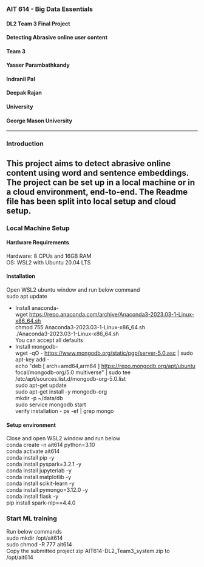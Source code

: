 ### AIT 614 - Big Data Essentials 
#### DL2 Team 3 Final Project
#### Detecting Abrasive online user content
#### 
#### Team 3
#### Yasser Parambathkandy
#### Indranil Pal
#### Deepak Rajan
#### 
#### University
#### George Mason University

---
### Introduction
This project aims to detect abrasive online content using word and sentence embeddings. The project can be set up in a local machine or in a cloud environment, end-to-end.
The Readme file has been split into local setup and cloud setup.
---

### Local Machine Setup
#### Hardware Requirements  
Hardware: 8 CPUs and 16GB RAM  
OS: WSL2 with Ubuntu 20.04 LTS

#### Installation
Open WSL2 ubuntu window and run below command   
sudo apt update  
- Install anaconda-   
wget https://repo.anaconda.com/archive/Anaconda3-2023.03-1-Linux-x86_64.sh  
chmod 755 Anaconda3-2023.03-1-Linux-x86_64.sh  
./Anaconda3-2023.03-1-Linux-x86_64.sh  
You can accept all defaults  
- Install mongodb-  
wget -qO - https://www.mongodb.org/static/pgp/server-5.0.asc | sudo apt-key add -  
echo "deb [ arch=amd64,arm64 ] https://repo.mongodb.org/apt/ubuntu focal/mongodb-org/5.0 multiverse" | sudo tee /etc/apt/sources.list.d/mongodb-org-5.0.list  
sudo apt-get update  
sudo apt-get install -y mongodb-org  
mkdir -p ~/data/db  
sudo service mongodb start  
 verify installation - ps -ef | grep mongo

#### Setup environment
Close and open WSL2 window and run below   
conda create -n ait614 python=3.10  
conda activate ait614  
conda install pip -y  
conda install pyspark=3.2.1 -y  
conda install jupyterlab -y  
conda install matplotlib -y  
conda install scikit-learn -y  
conda install pymongo=3.12.0 -y  
conda install flask -y  
pip install spark-nlp==4.4.0  

### Start ML training
Run below commands  
sudo mkdir /opt/ait614  
sudo chmod -R 777 ait614  
Copy the submitted project zip AIT614-DL2_Team3_system.zip to /opt/ait614  
